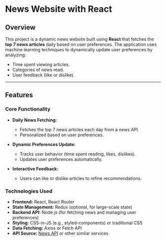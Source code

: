 # News Website with React

## Overview

This project is a dynamic news website built using **React** that fetches the **top 7 news articles** daily based on user preferences. The application uses machine learning techniques to dynamically update user preferences by analyzing:

- Time spent viewing articles.
- Categories of news read.
- User feedback (like or dislike).

---

## Features

### Core Functionality
- **Daily News Fetching:**
  - Fetches the top 7 news articles each day from a news API.
  - Personalized based on user preferences.

- **Dynamic Preferences Update:**
  - Tracks user behavior (time spent reading, likes, dislikes).
  - Updates user preferences automatically.

- **Interactive Feedback:**
  - Users can like or dislike articles to refine recommendations.

### Technologies Used
- **Frontend:** React, React Router
- **State Management:** Redux (optional, for large-scale state)
- **Backend API:** Node.js (for fetching news and managing user preferences)
- **Styling:** CSS-in-JS (e.g., styled-components) or traditional CSS
- **Data Fetching:** Axios or Fetch API
- **API Source:** [News API](https://newsapi.org/) or other similar services
